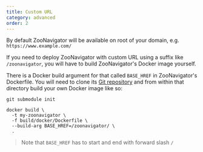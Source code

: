 ```yaml
---
title: Custom URL
category: advanced
order: 2
---
```


By default ZooNavigator will be available on root of your domain, e.g. `https://www.example.com/`

If you need to deploy ZooNavigator with custom URL using a suffix like `/zoonavigator`, you will have to build ZooNavigator's Docker image yourself.

There is a Docker build argument for that called `BASE_HREF` in ZooNavigator's Dockerfile. You will need to clone its [Git repository](https://github.com/elkozmon/zoonavigator) and from within that directory build your own Docker image like so:

```shell script
git submodule init

docker build \
  -t my-zoonavigator \
  -f build/docker/Dockerfile \
  --build-arg BASE_HREF=/zoonavigator/ \
  .
```

> Note that `BASE_HREF` has to start and end with forward slash `/`

